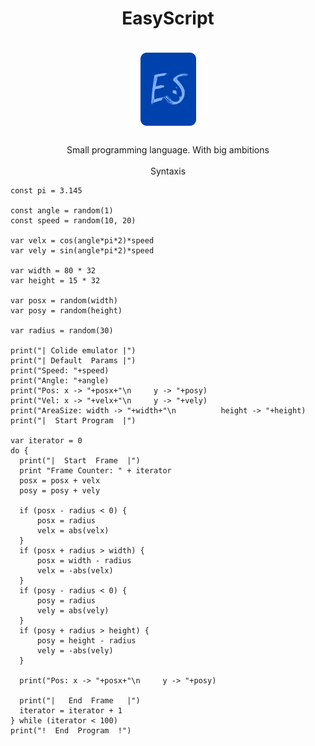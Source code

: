 <h1 align="center">
  EasyScript
  <br><br>
  <a>
    <img src="https://github.com/EtherCD/EasyScript/blob/master/logo.png?raw=true" alt="Logo" width="125" height="125">
  </a>
</h1>

<div align="center">
  Small programming language. With big ambitions
  <br />
  <br />
  Syntaxis
</div>

  ```es
  const pi = 3.145

const angle = random(1)
const speed = random(10, 20)

var velx = cos(angle*pi*2)*speed
var vely = sin(angle*pi*2)*speed

var width = 80 * 32
var height = 15 * 32

var posx = random(width)
var posy = random(height)

var radius = random(30)

print("| Colide emulator |")
print("| Default  Params |")
print("Speed: "+speed)
print("Angle: "+angle)
print("Pos: x -> "+posx+"\n     y -> "+posy)
print("Vel: x -> "+velx+"\n     y -> "+vely)
print("AreaSize: width -> "+width+"\n          height -> "+height)
print("|  Start Program  |")

var iterator = 0
do {
    print("|  Start  Frame  |")
    print "Frame Counter: " + iterator
    posx = posx + velx
    posy = posy + vely

    if (posx - radius < 0) {
        posx = radius
        velx = abs(velx)
    }
    if (posx + radius > width) {
        posx = width - radius
        velx = -abs(velx)
    }
    if (posy - radius < 0) {
        posy = radius
        vely = abs(vely)
    }
    if (posy + radius > height) {
        posy = height - radius
        vely = -abs(vely)
    }

    print("Pos: x -> "+posx+"\n     y -> "+posy)

    print("|   End  Frame   |")
    iterator = iterator + 1
} while (iterator < 100)
print("!  End  Program  !")
  
  ```

